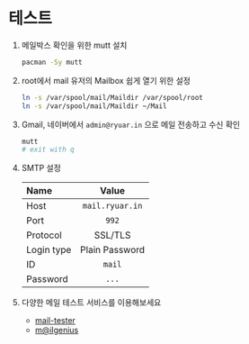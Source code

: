 # 테스트

1. 메일박스 확인을 위한 mutt 설치

    ```sh
    pacman -Sy mutt
    ```

1. root에서 mail 유저의 Mailbox 쉽게 열기 위한 설정

    ```sh
    ln -s /var/spool/mail/Maildir /var/spool/root
    ln -s /var/spool/mail/Maildir ~/Mail
    ```

1. Gmail, 네이버에서 `admin@ryuar.in` 으로 메일 전송하고 수신 확인

    ```sh
    mutt
    # exit with q
    ```

1. SMTP 설정

    |Name|Value|
    |:-|:-:|
    |Host|`mail.ryuar.in`|
    |Port|`992`|
    |Protocol|SSL/TLS|
    |Login type|Plain Password|
    |ID|`mail`|
    |Password|`...`|

1. 다양한 메일 테스트 서비스를 이용해보세요

    - [mail-tester](https://www.mail-tester.com/)
    - [m@ilgenius](https://www.mailgenius.com/)
